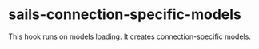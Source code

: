 # sails-connection-specific-models
This hook runs on models loading. It creates connection-specific models.

